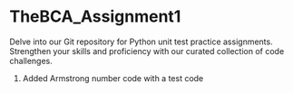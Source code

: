 # TheBCA_Assignment1
Delve into our Git repository for Python unit test practice assignments. Strengthen your skills and proficiency with our curated collection of code challenges.

1) Added Armstrong number code with a test code
